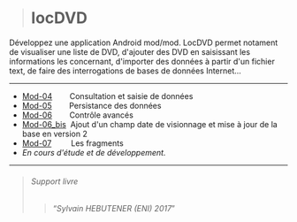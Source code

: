 ># locDVD
Développez une application Android mod/mod.
LocDVD permet notament de visualiser une liste de DVD, d'ajouter des DVD en saisissant les informations les concernant, d'importer des données à partir d'un fichier text, de faire des interrogations de bases de données Internet...

---

+ [Mod-04](https://github.com/BH0791/locDVD/tree/master/chapter_04) &nbsp;&nbsp;&nbsp;&nbsp;&nbsp;&nbsp;&nbsp;Consultation et saisie de données
+ [Mod-05](https://github.com/BH0791/locDVD/tree/master/chapter_05) &nbsp;&nbsp;&nbsp;&nbsp;&nbsp;&nbsp;&nbsp;Persistance des données
+ [Mod-06](https://github.com/BH0791/locDVD/tree/master/chapter_06) &nbsp;&nbsp;&nbsp;&nbsp;&nbsp;&nbsp;&nbsp;Contrôle avancés
+ [Mod-06_bis](https://github.com/BH0791/locDVD/tree/master/chapter_06_bis) &nbsp;Ajout d'un champ date de visionnage et mise à jour de la base en version 2
+ [Mod-07](https://github.com/BH0791/locDVD/tree/master/chapter_07) &nbsp;&nbsp;&nbsp;&nbsp;&nbsp;&nbsp;&nbsp;&nbsp;Les fragments
+  *En cours d'étude et de développement.*


---
> ###### Support livre 
>> <q>*Sylvain HEBUTENER (ENI) 2017*